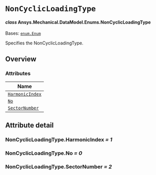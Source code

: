 # `NonCyclicLoadingType`

<a id="ansys.mechanical.stubs.v242.Ansys.Mechanical.DataModel.Enums.NonCyclicLoadingType"></a>

#### *class* Ansys.Mechanical.DataModel.Enums.NonCyclicLoadingType

Bases: [`enum.Enum`](https://docs.python.org/3/library/enum.html#enum.Enum)

Specifies the NonCyclicLoadingType.

<!-- !! processed by numpydoc !! -->

<a id="overview"></a>

## Overview

### Attributes

| Name |
| ---------------------------------------------------------- |
| [`HarmonicIndex`](#NonCyclicLoadingType.HarmonicIndex) |
| [`No`](#NonCyclicLoadingType.No) |
| [`SectorNumber`](#NonCyclicLoadingType.SectorNumber) |

<a id="attribute-detail"></a>

## Attribute detail

<a id="NonCyclicLoadingType.HarmonicIndex"></a>

### NonCyclicLoadingType.HarmonicIndex *= 1*

<a id="NonCyclicLoadingType.No"></a>

### NonCyclicLoadingType.No *= 0*

<a id="NonCyclicLoadingType.SectorNumber"></a>

### NonCyclicLoadingType.SectorNumber *= 2*


